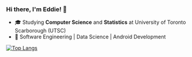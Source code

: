 ### Hi there, I'm Eddie! 👋

- 🎓 Studying **Computer Science** and **Statistics** at University of Toronto Scarborough (UTSC)
- 👀 Software Engineering | Data Science | Android Development 

[![Top Langs](https://github-readme-stats.vercel.app/api/top-langs/?username=eshinhw&layout=compact)](https://github.com/eshinhw/github-readme-stats)

